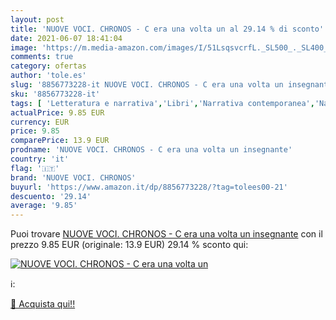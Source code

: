 ```yaml
---
layout: post
title: 'NUOVE VOCI. CHRONOS - C era una volta un al 29.14 % di sconto'
date: 2021-06-07 18:41:04
image: 'https://m.media-amazon.com/images/I/51LsqsvcrfL._SL500_._SL400_.jpg'
comments: true
category: ofertas
author: 'tole.es'
slug: '8856773228-it NUOVE VOCI. CHRONOS - C era una volta un insegnante'
sku: '8856773228-it'
tags: [ 'Letteratura e narrativa','Libri','Narrativa contemporanea','Narrativa letteraria','nuove voci. chronos', ]
actualPrice: 9.85 EUR
currency: EUR
price: 9.85
comparePrice: 13.9 EUR
prodname: 'NUOVE VOCI. CHRONOS - C era una volta un insegnante'
country: 'it'
flag: '🇮🇹'
brand: 'NUOVE VOCI. CHRONOS'
buyurl: 'https://www.amazon.it/dp/8856773228/?tag=tolees00-21'
descuento: '29.14'
average: '9.85'
---
```


Puoi trovare [NUOVE VOCI. CHRONOS - C era una volta un insegnante](https://www.amazon.it/dp/8856773228/?tag=tolees00-21) con il prezzo 9.85 EUR (originale: 13.9 EUR) 29.14 % sconto qui:

[![NUOVE VOCI. CHRONOS - C era una volta un](https://m.media-amazon.com/images/I/51LsqsvcrfL._SL500_._SL400_.jpg)](https://www.amazon.it/dp/8856773228/?tag=tolees00-21)

ℹ️:


[🛒 Acquista qui!!](https://www.amazon.it/dp/8856773228/?tag=tolees00-21)
